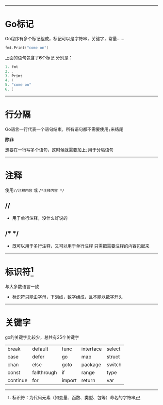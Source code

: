 ***
# Go标记
Go程序有多个标记组成，标记可以是字符串，关键字，常量......
```go
fmt.Print("come on")
```
上面的语句包含了**6**个标记
分别是：
```go
1. fmt
2. .
3. Print
4. (
5. "come on"
6. )
```
***
# 行分隔
Go语言一行代表一个语句结束，所有语句都不需要使用`;`来结尾

**除非**

想要在一行写多个语句，这时候就需要加上`;`用于分隔语句
***
# 注释
使用`//注释内容` 或 `/*注释内容 */`
## //
* 用于单行注释，没什么好说的

## /* */
* 既可以用于多行注释，又可以用于单行注释
只需把需要注释的内容包起来
***
# 标识符[^1]
与大多数语言一致
* 标识符只能由字母，下划线，数字组成，且不能以数字开头
***
# 关键字
go的关键字比较少，总共有25个关键字

|   |   |   |   |   |
|---|---|---|---|---|
|break|default|func|interface|select|
|case|defer|go|map|struct|
|chan|else|goto|package|switch|
|const|fallthrough|if|range|type|
|continue|for|import|return|var|

[^1]: 标识符：为代码元素（如变量、函数、类型、包等）命名的字符串
